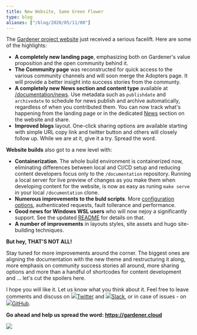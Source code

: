 ```yaml
---
title: New Website, Same Green Flower
type: blog
aliases: ["/blog/2020/05/11/00"]
---
```


The [Gardener project website](https://gardener.cloud) just received a serious facelift. Here are some of the highlights:
- **A completely new landing page**, emphasizing both on Gardener's value proposition and the open community behind it.
- **The Community page** was reconstructed for quick access to the various community channels and will soon merge the Adopters page. It will provide a better insight into success stories from the communty.
- **A completely new News section and content type** available at [/documentation/news](https://github.com/gardener/documentation/tree/master/website/news). Use metadata such as `publishdate` and `archivedate` to schedule for news publish and archive automatically, regardless of when you contributed them. You can now track what's happening from the landing page or in the dedicated [News](https://gardener.cloud/news) section on the website and share.
- **Improved blogs** layout. One-click sharing options are available starting with simple URL copy link and twitter button and others will closely follow up. While we are at it, give it a try. Spread the word.

**Website builds** also got to a new level with:
  - **Containerization**. The whole build environment is containerized now, eliminating differences between local and CI/CD setup and reducing content developers focus only to the `/documentation` repository. Running a local server for live preview of changes as you make them when developing content for the website, is now as easy as runing `make serve` in your local `/documentation` clone.
  - **Numerous improvements to the buld scripts**. More [configuration options](https://github.com/gardener/website-generator#build-configuration), authenticated requests, fault tollerance and performance.
  - **Good news for Windows WSL users** who will now nejoy a significantly support. See the updated [README](https://github.com/gardener/website-generator#windows-10-users) for details on that.
  - **A number of improvements** in layouts styles, site assets and hugo site-building techniques.

**But hey, THAT'S NOT ALL!**

Stay tuned for more improvements around the corner. The biggest ones are aligning the documentation with the new theme and restructuring it along, more emphasis on community success stories all around, more sharing options and more than a handful of shortcodes for content development and ... let's cut the spoilers here.

I hope you will like it. Let us know what you think about it. Feel free to leave comments and discuss on <img src="../../../images/branding/twitter-logo-green.svg" class="icon inline">[Twitter](https://twitter.com/GardenerProject) and <img src="../../../images/branding/slack-logo-green.svg" class="icon inline">[Slack](https://kubernetes.slack.com/archives/CB57N0BFG), or in case of issues - on <img src="../../../images/branding/github-mark-logo-green.svg" class="icon inline">[GitHub](https://github.com/gardener/documentation/issues).

**Go ahead and help us spread the word: https://gardener.cloud**

<picture>
    <!--source srcset="../../../blog/2020_week_20/website-screen-XL.png"
            media="(min-width: 1400px)"-->
    <!--source srcset="../../../blog/2020_week_20/website-screen-L.png"
            media="(min-width: 1000px)"-->
    <!--source srcset="../../../blog/2020_week_20/website-screen-M.png"
            media="(min-width: 750px)"-->
    <source srcset="../../../blog/2020_week_20/website-screen-L.png"
            media="(min-width: 750px)">
    <img src="../../../blog/2020_week_20/website-screen.png" />
</picture>

<br>